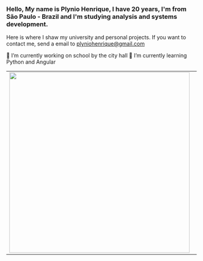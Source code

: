 ### Hello, My name is Plynio Henrique, I have 20 years, I'm from São Paulo - Brazil and I'm studying analysis and systems development. 
Here is where I shaw my university and personal projects.
If you want to contact me, send a email to plyniohenrique@gmail.com

 🔭 I’m currently working on school by the city hall 
 🌱 I’m currently learning Python and Angular
 
 <table>
  <tr>
      <td><img width="477px" align="left" src="https://github-readme-stats.vercel.app/api?username=PlynioH&show_icons=true&theme=default" /></td>
      <td><img width="400px" align="left" src="https://github-readme-stats.vercel.app/api/top-langs/?username=PlynioH&layout=compact&show_icons=true&theme=default" /></td>
  </tr>   
</table>

<!--
**PlynioH/PlynioH** is a ✨ _special_ ✨ repository because its `README.md` (this file) appears on your GitHub profile.

Here are some ideas to get you started:

- 🔭 I’m currently working on ...
- 🌱 I’m currently learning Java and SQL
- 👯 I’m looking to collaborate on ...
- 🤔 I’m looking for help with ...
- 💬 Ask me about ...
- 📫 How to reach me: ...
- 😄 Pronouns: ...
- ⚡ Fun fact: ...
-->
